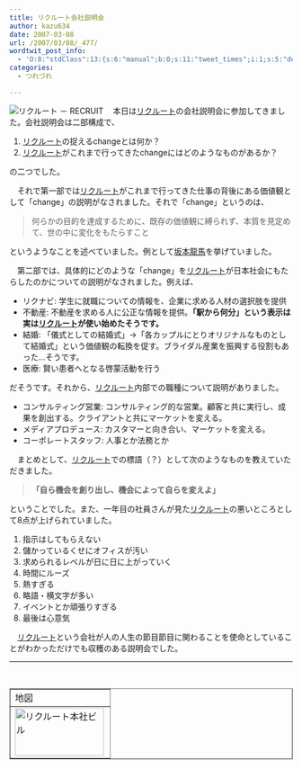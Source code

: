 ```yaml
---
title: リクルート会社説明会
author: kazu634
date: 2007-03-08
url: /2007/03/08/_477/
wordtwit_post_info:
  - 'O:8:"stdClass":13:{s:6:"manual";b:0;s:11:"tweet_times";i:1;s:5:"delay";i:0;s:7:"enabled";i:1;s:10:"separation";s:2:"60";s:7:"version";s:3:"3.7";s:14:"tweet_template";b:0;s:6:"status";i:2;s:6:"result";a:0:{}s:13:"tweet_counter";i:2;s:13:"tweet_log_ids";a:1:{i:0;i:2825;}s:9:"hash_tags";a:0:{}s:8:"accounts";a:1:{i:0;s:7:"kazu634";}}'
categories:
  - つれづれ

---
```

<div class="section">
<p>
<a href="http://www.recruit.jp/" onclick="__gaTracker('send', 'event', 'outbound-article', 'http://www.recruit.jp/', '');" target="_blank"><img align="left" alt="リクルート － RECRUIT" src="http://img.simpleapi.net/small/http://www.recruit.jp/" border="0" /></a>
</p>
  
<p>
    　本日は<a href="http://www.recruit.jp/" onclick="__gaTracker('send', 'event', 'outbound-article', 'http://www.recruit.jp/', 'リクルート');" target="_blank">リクルート</a>の会社説明会に参加してきました。会社説明会は二部構成で、
</p>
  
<ol>
<li>
<a href="http://www.recruit.jp/" onclick="__gaTracker('send', 'event', 'outbound-article', 'http://www.recruit.jp/', 'リクルート');" target="_blank">リクルート</a>の捉えるchangeとは何か？
</li>
<li>
<a href="http://www.recruit.jp/" onclick="__gaTracker('send', 'event', 'outbound-article', 'http://www.recruit.jp/', 'リクルート');" target="_blank">リクルート</a>がこれまで行ってきたchangeにはどのようなものがあるか？
</li>
</ol>
  
<p>
    の二つでした。
</p>
  
<p>
    　それで第一部では<a href="http://www.recruit.jp/" onclick="__gaTracker('send', 'event', 'outbound-article', 'http://www.recruit.jp/', 'リクルート');" target="_blank">リクルート</a>がこれまで行ってきた仕事の背後にある価値観として「change」の説明がなされました。それで「change」というのは、
</p>
  
<blockquote>
<p>
      何らかの目的を達成するために、既存の価値観に縛られず、本質を見定めて、世の中に変化をもたらすこと
</p>
</blockquote>
  
<p>
    というようなことを述べていました。例として<a href="http://ja.wikipedia.org/wiki/%E5%9D%82%E6%9C%AC%E9%BE%8D%E9%A6%AC#.E9.80.B8.E8.A9.B1" onclick="__gaTracker('send', 'event', 'outbound-article', 'http://ja.wikipedia.org/wiki/%E5%9D%82%E6%9C%AC%E9%BE%8D%E9%A6%AC#.E9.80.B8.E8.A9.B1', '坂本龍馬');" target="blank">坂本龍馬</a>を挙げていました。
</p>
  
<p>
    　第二部では、具体的にどのような「change」を<a href="http://www.recruit.jp/" onclick="__gaTracker('send', 'event', 'outbound-article', 'http://www.recruit.jp/', 'リクルート');" target="_blank">リクルート</a>が日本社会にもたらしたのかについての説明がなされました。例えば、
</p>
  
<ul>
<li>
      リクナビ: 学生に就職についての情報を、企業に求める人材の選択肢を提供
</li>
<li>
      不動産: 不動産を求める人に公正な情報を提供。<b>「駅から何分」という表示は実は<a href="http://www.recruit.jp/" onclick="__gaTracker('send', 'event', 'outbound-article', 'http://www.recruit.jp/', 'リクルート');" target="_blank">リクルート</a>が使い始めたそうです。</b>
</li>
<li>
      結婚: 「儀式としての結婚式」→「各カップルにとりオリジナルなものとして結婚式」という価値観の転換を促す。ブライダル産業を振興する役割もあった…そうです。
</li>
<li>
      医療: 賢い患者へとなる啓蒙活動を行う
</li>
</ul>
  
<p>
    だそうです。それから、<a href="http://www.recruit.jp/" onclick="__gaTracker('send', 'event', 'outbound-article', 'http://www.recruit.jp/', 'リクルート');" target="_blank">リクルート</a>内部での職種について説明がありました。 
    
<ul>
<li>
        コンサルティング営業: コンサルティング的な営業。顧客と共に実行し、成果を創出する。クライアントと共にマーケットを変える。
</li>
<li>
        メディアプロデュース: カスタマーと向き合い、マーケットを変える。
</li>
<li>
        コーポレートスタッフ: 人事とか法務とか
</li>
</ul>
    
<p>
      　まとめとして、<a href="http://www.recruit.jp/" onclick="__gaTracker('send', 'event', 'outbound-article', 'http://www.recruit.jp/', 'リクルート');" target="_blank">リクルート</a>での標語（？）として次のようなものを教えていただきました。
</p>
    
<blockquote>
<p>
<b>「自ら機会を創り出し、機会によって自らを変えよ」</b>
</p>
</blockquote>
    
<p>
      ということでした。また、一年目の社員さんが見た<a href="http://www.recruit.jp/" onclick="__gaTracker('send', 'event', 'outbound-article', 'http://www.recruit.jp/', 'リクルート');" target="_blank">リクルート</a>の悪いところとして8点が上げられていました。 
      
<ol>
<li>
          指示はしてもらえない
</li>
<li>
          儲かっているくせにオフィスが汚い
</li>
<li>
          求められるレベルが日に日に上がっていく
</li>
<li>
          時間にルーズ
</li>
<li>
          熱すぎる
</li>
<li>
          略語・横文字が多い
</li>
<li>
          イベントとか頑張りすぎる
</li>
<li>
          最後は心意気
</li>
</ol>
      
<p>
        　<a href="http://www.recruit.jp/" onclick="__gaTracker('send', 'event', 'outbound-article', 'http://www.recruit.jp/', 'リクルート');" target="_blank">リクルート</a>という会社が人の人生の節目節目に関わることを使命としていることがわかっただけでも収穫のある説明会でした。
</p>
      
<hr />
      
<center>
<br /> 
        
<table cellspacing="0" cellpadding="2" border="1">
<tr valign="top">
<td>
              地図
</td>
</tr>
          
<tr valign="top">
<td>
<a href="http://maps.google.com/maps?q=%E6%9D%B1%E4%BA%AC%E9%83%BD%E4%B8%AD%E5%A4%AE%E5%8C%BA%E9%8A%80%E5%BA%A78-4-17&ie=UTF-8&oe=UTF-8&aq=t&rls=org.mozilla:en-US:official&client=firefox-a&um=1&sa=N&tab=wl" onclick="__gaTracker('send', 'event', 'outbound-article', 'http://maps.google.com/maps?q=%E6%9D%B1%E4%BA%AC%E9%83%BD%E4%B8%AD%E5%A4%AE%E5%8C%BA%E9%8A%80%E5%BA%A78-4-17&ie=UTF-8&oe=UTF-8&aq=t&rls=org.mozilla:en-US:official&client=firefox-a&um=1&sa=N&tab=wl', '');" target="_blank"><img width="158" align="left" alt="リクルート本社ビル" src="http://image.blog.livedoor.jp/simoom634/imgs/b/a/bafd2c9c-s.jpg" class="pict" height="85" border="0" /></a>
</td>
</tr>
</table>
        
<p>
</center></div>